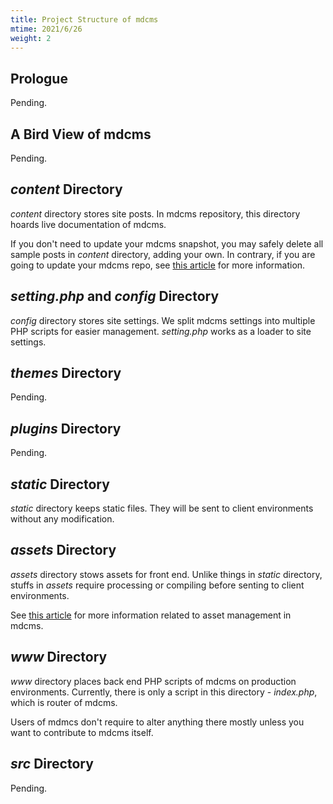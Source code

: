 ```yaml
---
title: Project Structure of mdcms
mtime: 2021/6/26
weight: 2
---
```


## Prologue

Pending.

## A Bird View of mdcms

Pending.

## *content* Directory

*content* directory stores site posts. In mdcms repository, this directory hoards live documentation of mdcms.

If you don't need to update your mdcms snapshot, you may safely delete all sample posts in *content* directory, adding your own. In contrary, if you are going to update your mdcms repo, see [this article](/howto/how-to-upgrade-mdcms/) for more information.

## *setting.php* and *config* Directory

*config* directory stores site settings. We split mdcms settings into multiple PHP scripts for easier management. *setting.php* works as a loader to site settings.

## *themes* Directory

Pending.

## *plugins* Directory

Pending.

## *static* Directory

*static* directory keeps static files. They will be sent to client environments without any modification.

## *assets* Directory

*assets* directory stows assets for front end. Unlike things in *static* directory, stuffs in *assets* require processing or compiling before senting to client environments.

See [this article](/howto/how-to-manage-assets/) for more information related to asset management in mdcms.

## *www* Directory

*www* directory places back end PHP scripts of mdcms on production environments. Currently, there is only a script in this directory - *index.php*, which is router of mdcms.

Users of mdmcs don't require to alter anything there mostly unless you want to contribute to mdcms itself.

## *src* Directory

Pending.
